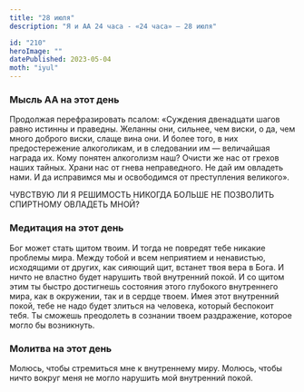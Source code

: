 ```yaml
---
title: "28 июля"
description: "Я и АА 24 часа - «24 часа» — 28 июля"

id: "210"
heroImage: ""
datePublished: 2023-05-04
moth: "iyul"
---
```


### Мысль АА на этот день

Продолжая перефразировать псалом: «Суждения двенадцати шагов равно истинны и
праведны. Желанны они, сильнее, чем виски, о да, чем много доброго виски,
слаще вина они. И более того, в них предостережение алкоголикам, и в
следовании им — величайшая награда их. Кому понятен алкоголизм наш? Очисти же
нас от грехов наших тайных. Храни нас от гнева неправедного. Не дай им
овладеть нами. И да исправимся мы и освободимся от преступления великого».

ЧУВСТВУЮ ЛИ Я РЕШИМОСТЬ НИКОГДА БОЛЬШЕ НЕ ПОЗВОЛИТЬ СПИРТНОМУ ОВЛАДЕТЬ МНОЙ?

### Медитация на этот день

Бог может стать щитом твоим. И тогда не повредят тебе никакие проблемы мира.
Между тобой и всем неприятием и ненавистью, исходящими от других, как сияющий
щит, встанет твоя вера в Бога. И ничто не властно будет нарушить твой
внутренний покой. И со щитом этим ты быстро достигнешь состояния этого
глубокого внутреннего мира, как в окружении, так и в сердце твоем. Имея этот
внутренний покой, тебе не надо будет злиться на человека, который беспокоит
тебя. Ты сможешь преодолеть в сознании твоем раздражение, которое могло бы
возникнуть.

### Молитва на этот день

Молюсь, чтобы стремиться мне к внутреннему миру. Молюсь, чтобы ничто вокруг
меня не могло нарушить мой внутренний покой.
